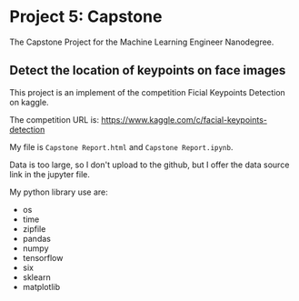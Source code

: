 # Project 5: Capstone

The Capstone Project for the Machine Learning Engineer Nanodegree.

## Detect the location of keypoints on face images

This project is an implement of the competition Ficial Keypoints Detection on kaggle.

The competition URL is: https://www.kaggle.com/c/facial-keypoints-detection

My file is `Capstone Report.html` and `Capstone Report.ipynb`.

Data is too large, so I don't upload to the github, but I offer the data source link in the jupyter file.

My python library use are:

- os
- time
- zipfile
- pandas
- numpy
- tensorflow
- six
- sklearn
- matplotlib
